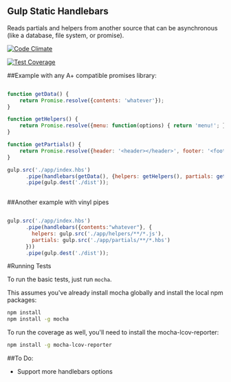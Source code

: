 Gulp Static Handlebars
----------------------

Reads partials and helpers from another source that can be asynchronous (like a database, file system, or promise).

[![Code Climate](https://codeclimate.com/github/TakenPilot/gulp-static-handlebars/badges/gpa.svg)](https://codeclimate.com/github/TakenPilot/gulp-static-handlebars)

[![Test Coverage](https://codeclimate.com/github/TakenPilot/gulp-static-handlebars/badges/coverage.svg)](https://codeclimate.com/github/TakenPilot/gulp-static-handlebars)

##Example with any A+ compatible promises library:

```JavaScript

function getData() {
    return Promise.resolve({contents: 'whatever'});
}

function getHelpers() {
    return Promise.resolve({menu: function(options) { return 'menu!'; }});
}

function getPartials() {
    return Promise.resolve({header: '<header></header>', footer: '<footer></footer>'});
}

gulp.src('./app/index.hbs')
      .pipe(handlebars(getData(), {helpers: getHelpers(), partials: getPartials()}))
      .pipe(gulp.dest('./dist'));
      
```

##Another example with vinyl pipes

```JavaScript

gulp.src('./app/index.hbs')
      .pipe(handlebars({contents:"whatever"}, {
        helpers: gulp.src('./app/helpers/**/*.js'),
        partials: gulp.src('./app/partials/**/*.hbs')
      }))
      .pipe(gulp.dest('./dist'));

```

#Running Tests

To run the basic tests, just run `mocha`.  

This assumes you've already install mocha globally and install the local npm packages:

```Bash
npm install
npm install -g mocha
```

To run the coverage as well, you'll need to install the mocha-lcov-reporter:

```Bash
npm install -g mocha-lcov-reporter
```

##To Do:

* Support more handlebars options